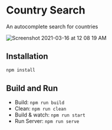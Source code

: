 # Country Search

An autocomplete search for countries

![Screenshot 2021-03-16 at 12 08 19 AM](https://user-images.githubusercontent.com/5356506/111184314-d0b0f980-85eb-11eb-9229-2754f6b8abf5.png)


## Installation

```sh
npm install
```

## Build and Run

- Build: `npm run build`
- Clean: `npm run clean`
- Build & watch: `npm run start`
- Run Server: `npm run serve`
